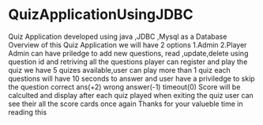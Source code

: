 # QuizApplicationUsingJDBC
Quiz Application developed using java ,JDBC ,Mysql as a Database
Overview of this Quiz Application
we will have 2 options 
1.Admin
2.Player
Admin can have priledge to add new questions, read ,update,delete using question id  and retriving all the questions
player can register and play the quiz 
we have 5 quizes available,user can play more than 1 quiz 
each questions will have 10 seconds to answer and user have a priviledge to skip the question
correct ans(+2) wrong answer(-1) timeout(0)
Score will be calculted and display after each quiz played 
when exiting the quiz user can see their all the score cards once again
Thanks for your valueble time in reading this 
